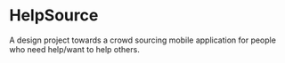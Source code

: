 # HelpSource
A design project towards a crowd sourcing mobile application for people who need help/want to help others. 
